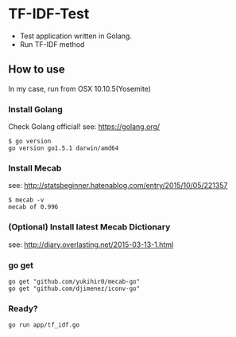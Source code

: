 # TF-IDF-Test

- Test application written in Golang.
- Run TF-IDF method

## How to use

In my case, run from OSX 10.10.5(Yosemite)

### Install Golang

Check Golang official!
see: https://golang.org/

```
$ go version
go version go1.5.1 darwin/amd64
```

### Install Mecab

see: http://statsbeginner.hatenablog.com/entry/2015/10/05/221357

```
$ mecab -v
mecab of 0.996
```

### (Optional) Install latest Mecab Dictionary

see: http://diary.overlasting.net/2015-03-13-1.html

### go get

```
go get "github.com/yukihir0/mecab-go"
go get "github.com/djimenez/iconv-go"
```

### Ready?
```
go run app/tf_idf.go
```
